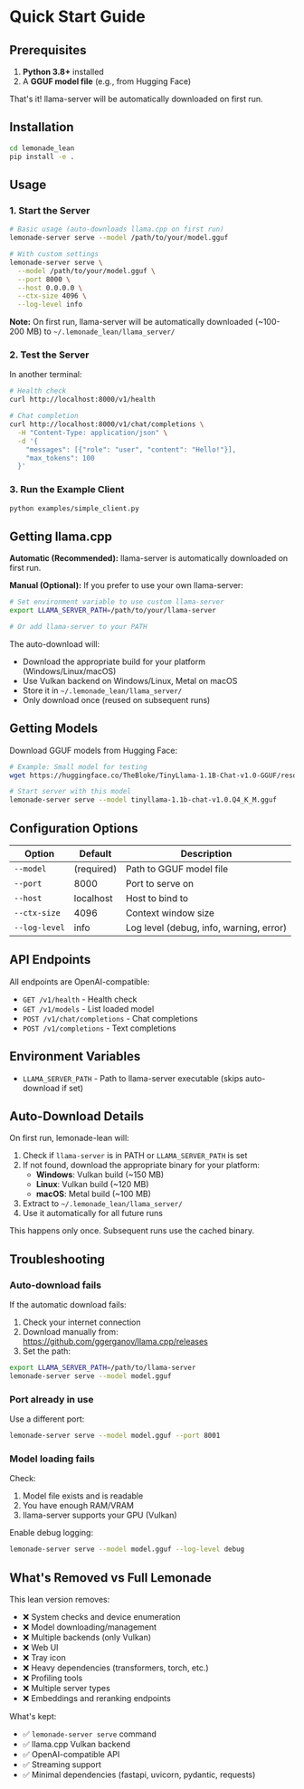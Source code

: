 # Quick Start Guide

## Prerequisites

1. **Python 3.8+** installed
2. A **GGUF model file** (e.g., from Hugging Face)

That's it! llama-server will be automatically downloaded on first run.

## Installation

```bash
cd lemonade_lean
pip install -e .
```

## Usage

### 1. Start the Server

```bash
# Basic usage (auto-downloads llama.cpp on first run)
lemonade-server serve --model /path/to/your/model.gguf

# With custom settings
lemonade-server serve \
  --model /path/to/your/model.gguf \
  --port 8000 \
  --host 0.0.0.0 \
  --ctx-size 4096 \
  --log-level info
```

**Note:** On first run, llama-server will be automatically downloaded (~100-200 MB) to `~/.lemonade_lean/llama_server/`

### 2. Test the Server

In another terminal:

```bash
# Health check
curl http://localhost:8000/v1/health

# Chat completion
curl http://localhost:8000/v1/chat/completions \
  -H "Content-Type: application/json" \
  -d '{
    "messages": [{"role": "user", "content": "Hello!"}],
    "max_tokens": 100
  }'
```

### 3. Run the Example Client

```bash
python examples/simple_client.py
```

## Getting llama.cpp

**Automatic (Recommended):** llama-server is automatically downloaded on first run.

**Manual (Optional):** If you prefer to use your own llama-server:

```bash
# Set environment variable to use custom llama-server
export LLAMA_SERVER_PATH=/path/to/your/llama-server

# Or add llama-server to your PATH
```

The auto-download will:
- Download the appropriate build for your platform (Windows/Linux/macOS)
- Use Vulkan backend on Windows/Linux, Metal on macOS
- Store it in `~/.lemonade_lean/llama_server/`
- Only download once (reused on subsequent runs)

## Getting Models

Download GGUF models from Hugging Face:

```bash
# Example: Small model for testing
wget https://huggingface.co/TheBloke/TinyLlama-1.1B-Chat-v1.0-GGUF/resolve/main/tinyllama-1.1b-chat-v1.0.Q4_K_M.gguf

# Start server with this model
lemonade-server serve --model tinyllama-1.1b-chat-v1.0.Q4_K_M.gguf
```

## Configuration Options

| Option | Default | Description |
|--------|---------|-------------|
| `--model` | (required) | Path to GGUF model file |
| `--port` | 8000 | Port to serve on |
| `--host` | localhost | Host to bind to |
| `--ctx-size` | 4096 | Context window size |
| `--log-level` | info | Log level (debug, info, warning, error) |

## API Endpoints

All endpoints are OpenAI-compatible:

- `GET /v1/health` - Health check
- `GET /v1/models` - List loaded model
- `POST /v1/chat/completions` - Chat completions
- `POST /v1/completions` - Text completions

## Environment Variables

- `LLAMA_SERVER_PATH` - Path to llama-server executable (skips auto-download if set)

## Auto-Download Details

On first run, lemonade-lean will:
1. Check if `llama-server` is in PATH or `LLAMA_SERVER_PATH` is set
2. If not found, download the appropriate binary for your platform:
   - **Windows**: Vulkan build (~150 MB)
   - **Linux**: Vulkan build (~120 MB)  
   - **macOS**: Metal build (~100 MB)
3. Extract to `~/.lemonade_lean/llama_server/`
4. Use it automatically for all future runs

This happens only once. Subsequent runs use the cached binary.

## Troubleshooting

### Auto-download fails

If the automatic download fails:

1. Check your internet connection
2. Download manually from: https://github.com/ggerganov/llama.cpp/releases
3. Set the path:

```bash
export LLAMA_SERVER_PATH=/path/to/llama-server
lemonade-server serve --model model.gguf
```

### Port already in use

Use a different port:

```bash
lemonade-server serve --model model.gguf --port 8001
```

### Model loading fails

Check:
1. Model file exists and is readable
2. You have enough RAM/VRAM
3. llama-server supports your GPU (Vulkan)

Enable debug logging:

```bash
lemonade-server serve --model model.gguf --log-level debug
```

## What's Removed vs Full Lemonade

This lean version removes:

- ❌ System checks and device enumeration
- ❌ Model downloading/management
- ❌ Multiple backends (only Vulkan)
- ❌ Web UI
- ❌ Tray icon
- ❌ Heavy dependencies (transformers, torch, etc.)
- ❌ Profiling tools
- ❌ Multiple server types
- ❌ Embeddings and reranking endpoints

What's kept:

- ✅ `lemonade-server serve` command
- ✅ llama.cpp Vulkan backend
- ✅ OpenAI-compatible API
- ✅ Streaming support
- ✅ Minimal dependencies (fastapi, uvicorn, pydantic, requests)

